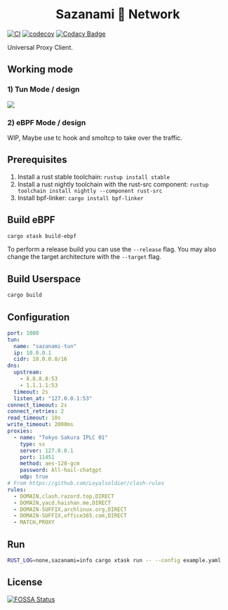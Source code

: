 <h1 align="center"> Sazanami 🌊 Network </h1>

[![CI](https://github.com/Hanaasagi/sazanami/actions/workflows/ci.yaml/badge.svg)](https://github.com/Hanaasagi/sazanami/actions/workflows/ci.yaml)
[![codecov](https://codecov.io/gh/Hanaasagi/sazanami/branch/master/graph/badge.svg?token=5HYU2QTKZW)](https://codecov.io/gh/Hanaasagi/sazanami)
[![Codacy Badge](https://app.codacy.com/project/badge/Grade/fe79332f3c95478c9ff8190a0893d262)](https://app.codacy.com/gh/Hanaasagi/sazanami/dashboard?utm_source=gh&utm_medium=referral&utm_content=&utm_campaign=Badge_grade)

Universal Proxy Client.

## Working mode

### 1) Tun Mode / design

![](https://user-images.githubusercontent.com/9482395/230949198-cc93c456-eced-404c-802d-373e7e7335d1.png)

### 2) eBPF Mode / design

WIP, Maybe use tc hook and smoltcp to take over the traffic.

## Prerequisites

1. Install a rust stable toolchain: `rustup install stable`
1. Install a rust nightly toolchain with the rust-src component: `rustup toolchain install nightly --component rust-src`
1. Install bpf-linker: `cargo install bpf-linker`

## Build eBPF

```bash
cargo xtask build-ebpf
```

To perform a release build you can use the `--release` flag.
You may also change the target architecture with the `--target` flag.

## Build Userspace

```bash
cargo build
```

## Configuration

```YAML
port: 1080
tun:
  name: "sazanami-tun"
  ip: 10.0.0.1
  cidr: 10.0.0.0/16
dns:
  upstream:
    - 8.8.8.8:53
    - 1.1.1.1:53
  timeout: 2s
  listen_at: "127.0.0.1:53"
connect_timeout: 2s
connect_retries: 2
read_timeout: 10s
write_timeout: 2000ms
proxies:
  - name: "Tokyo Sakura IPLC 01"
    type: ss
    server: 127.0.0.1
    port: 11451
    method: aes-128-gcm
    password: All-hail-chatgpt
    udp: true
# From https://github.com/Loyalsoldier/clash-rules
rules:
  - DOMAIN,clash.razord.top,DIRECT
  - DOMAIN,yacd.haishan.me,DIRECT
  - DOMAIN-SUFFIX,archlinux.org,DIRECT
  - DOMAIN-SUFFIX,office365.com,DIRECT
  - MATCH,PROXY
```

## Run

```bash
RUST_LOG=none,sazanami=info cargo xtask run -- --config example.yaml
```

<!-- ![out-5](https://user-images.githubusercontent.com/9482395/231234649-af857d62-5f99-4f01-8c25-cc0af3f4b9ac.png) [![FOSSA Status](https://app.fossa.com/api/projects/git%2Bgithub.com%2FHanaasagi%2Fsazanami.svg?type=shield)](https://app.fossa.com/projects/git%2Bgithub.com%2FHanaasagi%2Fsazanami?ref=badge_shield)
!-->


## License
[![FOSSA Status](https://app.fossa.com/api/projects/git%2Bgithub.com%2FHanaasagi%2Fsazanami.svg?type=large)](https://app.fossa.com/projects/git%2Bgithub.com%2FHanaasagi%2Fsazanami?ref=badge_large)
